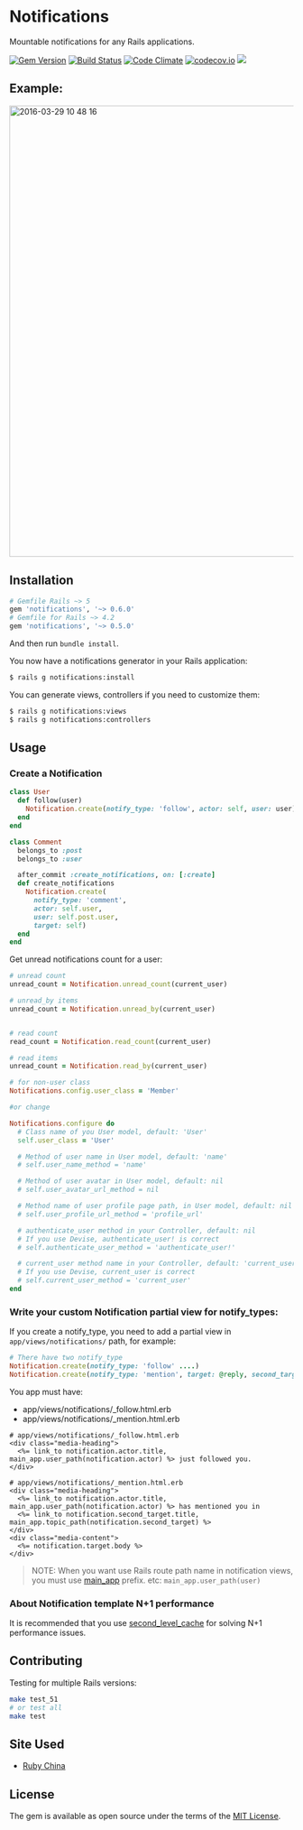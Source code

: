 # Notifications

Mountable notifications for any Rails applications.

[![Gem Version](https://badge.fury.io/rb/notifications.svg)](https://badge.fury.io/rb/notifications) [![Build Status](https://travis-ci.org/rails-engine/notifications.svg)](https://travis-ci.org/rails-engine/notifications) [![Code Climate](https://codeclimate.com/github/rails-engine/notifications/badges/gpa.svg)](https://codeclimate.com/github/rails-engine/notifications) [![codecov.io](https://codecov.io/github/rails-engine/notifications/coverage.svg?branch=master)](https://codecov.io/github/rails-engine/notifications?branch=master) [![](http://inch-ci.org/github/rails-engine/notifications.svg?branch=master)](http://inch-ci.org/github/rails-engine/notifications?branch=master)

## Example:

<img width="800" alt="2016-03-29 10 48 16" src="https://cloud.githubusercontent.com/assets/5518/16578955/eb59e472-42cf-11e6-825e-8fc9ecf58a8b.png">

## Installation

```ruby
# Gemfile Rails ~> 5
gem 'notifications', '~> 0.6.0'
# Gemfile for Rails ~> 4.2
gem 'notifications', '~> 0.5.0'
```

And then run `bundle install`.

You now have a notifications generator in your Rails application:

```bash
$ rails g notifications:install
```

You can generate views, controllers if you need to customize them:

```bash
$ rails g notifications:views
$ rails g notifications:controllers
```

## Usage

### Create a Notification

```ruby
class User
  def follow(user)
    Notification.create(notify_type: 'follow', actor: self, user: user)
  end
end

class Comment
  belongs_to :post
  belongs_to :user

  after_commit :create_notifications, on: [:create]
  def create_notifications
    Notification.create(
      notify_type: 'comment',
      actor: self.user,
      user: self.post.user,
      target: self)
  end
end
```

Get unread notifications count for a user:

```rb
# unread count
unread_count = Notification.unread_count(current_user)

# unread_by items
unread_count = Notification.unread_by(current_user)


# read count
read_count = Notification.read_count(current_user)

# read items
unread_count = Notification.read_by(current_user)

```

```rb initialize/**.rb
# for non-user class
Notifications.config.user_class = 'Member'

#or change 

Notifications.configure do
  # Class name of you User model, default: 'User'
  self.user_class = 'User'

  # Method of user name in User model, default: 'name'
  # self.user_name_method = 'name'

  # Method of user avatar in User model, default: nil
  # self.user_avatar_url_method = nil

  # Method name of user profile page path, in User model, default: nil
  # self.user_profile_url_method = 'profile_url'

  # authenticate_user method in your Controller, default: nil
  # If you use Devise, authenticate_user! is correct
  # self.authenticate_user_method = 'authenticate_user!'

  # current_user method name in your Controller, default: 'current_user'
  # If you use Devise, current_user is correct
  # self.current_user_method = 'current_user'
end


```

### Write your custom Notification partial view for notify_types:

If you create a notify_type, you need to add a partial view in `app/views/notifications/` path, for example:

```rb
# There have two notify_type
Notification.create(notify_type: 'follow' ....)
Notification.create(notify_type: 'mention', target: @reply, second_target: @topic, ....)
```

You app must have:

- app/views/notifications/_follow.html.erb
- app/views/notifications/_mention.html.erb

```erb
# app/views/notifications/_follow.html.erb
<div class="media-heading">
  <%= link_to notification.actor.title, main_app.user_path(notification.actor) %> just followed you.
</div>
```

```erb
# app/views/notifications/_mention.html.erb
<div class="media-heading">
  <%= link_to notification.actor.title, main_app.user_path(notification.actor) %> has mentioned you in
  <%= link_to notification.second_target.title, main_app.topic_path(notification.second_target) %>
</div>
<div class="media-content">
  <%= notification.target.body %>
</div>
```

> NOTE: When you want use Rails route path name in notification views, you must use [main_app](http://api.rubyonrails.org/classes/Rails/Engine.html#class-Rails::Engine-label-Using+Engine-27s+routes+outside+Engine) prefix. etc: `main_app.user_path(user)`

### About Notification template N+1 performance

It is recommended that you use [second_level_cache](https://github.com/hooopo/second_level_cache) for solving N+1 performance issues.

## Contributing

Testing for multiple Rails versions:

```bash
make test_51
# or test all
make test
```

## Site Used

- [Ruby China](https://ruby-china.org)

## License

The gem is available as open source under the terms of the [MIT License](http://opensource.org/licenses/MIT).
